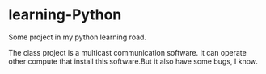 # learning-Python
Some project in my python learning road.

The class project is a multicast communication software. It can operate other compute that install this software.But it also have some bugs, I know.
